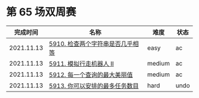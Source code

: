 # 第 65 场双周赛

**完成时间**|**名称**|**难度**|**状态**
------------|--------|--------|-------
2021.11.13|[5910. 检查两个字符串是否几乎相等](./5910.%20检查两个字符串是否几乎相等)|easy|ac
2021.11.13|[5911. 模拟行走机器人 II](./5911.%20模拟行走机器人%20II)|medium|ac
2021.11.13|[5912. 每一个查询的最大美丽值](./5912.%20每一个查询的最大美丽值)|medium|ac
2021.11.13|[5913. 你可以安排的最多任务数目](./5913.%20你可以安排的最多任务数目)|hard|undo
